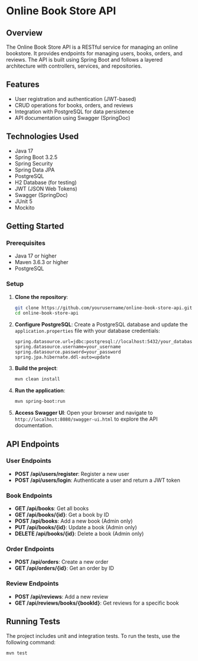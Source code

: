 # Online Book Store API

## Overview

The Online Book Store API is a RESTful service for managing an online bookstore. It provides endpoints for managing users, books, orders, and reviews. The API is built using Spring Boot and follows a layered architecture with controllers, services, and repositories.

## Features

- User registration and authentication (JWT-based)
- CRUD operations for books, orders, and reviews
- Integration with PostgreSQL for data persistence
- API documentation using Swagger (SpringDoc)

## Technologies Used

- Java 17
- Spring Boot 3.2.5
- Spring Security
- Spring Data JPA
- PostgreSQL
- H2 Database (for testing)
- JWT (JSON Web Tokens)
- Swagger (SpringDoc)
- JUnit 5
- Mockito

## Getting Started

### Prerequisites

- Java 17 or higher
- Maven 3.6.3 or higher
- PostgreSQL

### Setup

1. **Clone the repository**:
    ```bash
    git clone https://github.com/yourusername/online-book-store-api.git
    cd online-book-store-api
    ```

2. **Configure PostgreSQL**:
    Create a PostgreSQL database and update the `application.properties` file with your database credentials:
    ```properties
    spring.datasource.url=jdbc:postgresql://localhost:5432/your_database
    spring.datasource.username=your_username
    spring.datasource.password=your_password
    spring.jpa.hibernate.ddl-auto=update
    ```

3. **Build the project**:
    ```bash
    mvn clean install
    ```

4. **Run the application**:
    ```bash
    mvn spring-boot:run
    ```

5. **Access Swagger UI**:
    Open your browser and navigate to `http://localhost:8080/swagger-ui.html` to explore the API documentation.

## API Endpoints

### User Endpoints

- **POST /api/users/register**: Register a new user
- **POST /api/users/login**: Authenticate a user and return a JWT token

### Book Endpoints

- **GET /api/books**: Get all books
- **GET /api/books/{id}**: Get a book by ID
- **POST /api/books**: Add a new book (Admin only)
- **PUT /api/books/{id}**: Update a book (Admin only)
- **DELETE /api/books/{id}**: Delete a book (Admin only)

### Order Endpoints

- **POST /api/orders**: Create a new order
- **GET /api/orders/{id}**: Get an order by ID

### Review Endpoints

- **POST /api/reviews**: Add a new review
- **GET /api/reviews/books/{bookId}**: Get reviews for a specific book

## Running Tests

The project includes unit and integration tests. To run the tests, use the following command:

```bash
mvn test
